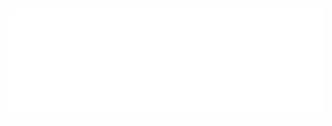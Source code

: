 <br />
<p align="center">
<a href="https://github.com/AkaGiant/Portfolio/wiki">
  <img src="images/portfolio.wiki.png" alt="Logo" width="650" height="175">
</a>
